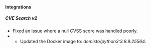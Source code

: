 
#### Integrations
##### CVE Search v2
- Fixed an issue where a null CVSS score was handled poorly.
- - Updated the Docker image to: *demisto/python3:3.9.9.25564*.